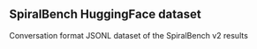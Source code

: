 ## SpiralBench HuggingFace dataset

Conversation format JSONL dataset of the SpiralBench v2 results
